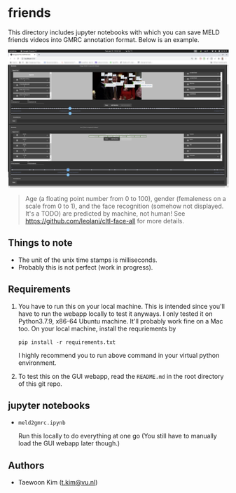 # friends

This directory includes jupyter notebooks with which you can save MELD friends videos into GMRC annotation format.
Below is an example.

![meld2gmrc example](meld2gmrc.png)
> Age (a floating point number from 0 to 100), gender (femaleness on a scale from 0 to 1), and the face recognition (somehow not displayed. It's a TODO) are predicted by machine, not human! See https://github.com/leolani/cltl-face-all for more details.

## Things to note

- The unit of the unix time stamps is milliseconds.
- Probably this is not perfect (work in progress).

## Requirements

1. You have to run this on your local machine. This is intended since you'll have to run the webapp locally to test it anyways. I only tested it on Python3.7.9, x86-64 Ubuntu machine. It'll probably work fine on a Mac too. On your local machine, install the requriements by
    ```
    pip install -r requirements.txt
    ```
    I highly recommend you to run above command in your virtual python environment.

1. To test this on the GUI webapp, read the `README.md` in the root directory of this git repo. 


## jupyter notebooks

- `meld2gmrc.ipynb`

  Run this locally to do everything at one go (You still have to manually load the GUI webapp later though.)

## Authors

- Taewoon Kim (t.kim@vu.nl)
